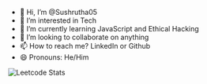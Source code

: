 - 👋 Hi, I’m @Sushrutha05
- 👀 I’m interested in Tech
- 🌱 I’m currently learning JavaScript and Ethical Hacking
- 💞️ I’m looking to collaborate on anything
- 📫 How to reach me? LinkedIn or Github
- 😄 Pronouns: He/Him

![Leetcode Stats](https://leetcard.jacoblin.cool/Sushrutha_?ext=heatmap)

<!---
Sushrutha05/Sushrutha05 is a ✨ special ✨ repository because its `README.md` (this file) appears on your GitHub profile.
You can click the Preview link to take a look at your changes.
--->
